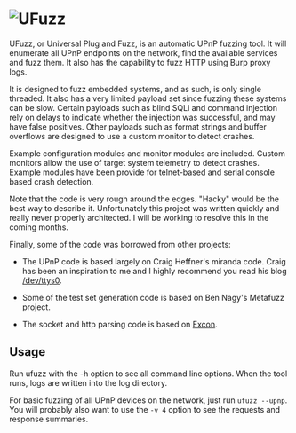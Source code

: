 ![UFuzz](http://pulpphikshun.files.wordpress.com/2014/04/ufuzzlogo.png)
==

UFuzz, or Universal Plug and Fuzz, is an automatic UPnP fuzzing tool. It will enumerate all UPnP endpoints on the network, find the available services and fuzz them. It also has the capability to fuzz HTTP using Burp proxy logs.

It is designed to fuzz embedded systems, and as such, is only single threaded. It also has a very limited payload set since fuzzing these systems can be slow. Certain payloads such as blind SQLi and command injection rely on delays to indicate whether the injection was successful, and may have false positives. Other payloads such as format strings and buffer overflows are designed to use a custom monitor to detect crashes.

Example configuration modules and monitor modules are included. Custom monitors allow the use of target system telemetry to detect crashes. Example modules have been provide for telnet-based and serial console based crash detection.

Note that the code is very rough around the edges. "Hacky" would be the best way to describe it. Unfortunately this project was written quickly and really never properly architected. I will be working to resolve this in the coming months.

Finally, some of the code was borrowed from other projects:

* The UPnP code is based largely on Craig Heffner's miranda code. Craig has been an inspiration to me and I highly recommend you read his blog [/dev/ttys0](http://www.devttys0.com).

* Some of the test set generation code is based on Ben Nagy's Metafuzz project.

* The socket and http parsing code is based on [Excon](https://github.com/geemus/excon).

Usage
----

Run ufuzz with the -h option to see all command line options. When the tool runs, logs are written into the log directory.

For basic fuzzing of all UPnP devices on the network, just run `ufuzz --upnp`.  You will probably also want to use the `-v 4` option to see the requests and response summaries.